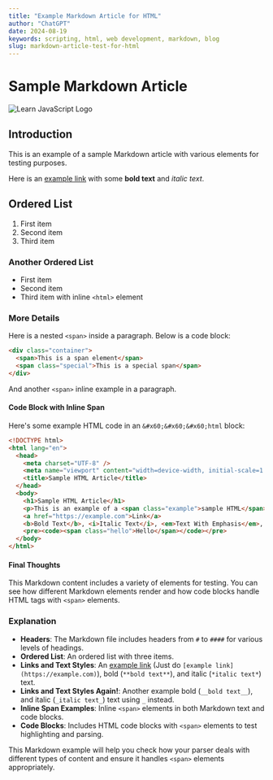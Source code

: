 ```yaml
---
title: "Example Markdown Article for HTML"
author: "ChatGPT"
date: 2024-08-19
keywords: scripting, html, web development, markdown, blog
slug: markdown-article-test-for-html
---
```


# Sample Markdown Article

![Learn JavaScript Logo](https://i.pinimg.com/736x/13/40/7c/13407c12f50f08d328800c3caef43f61.jpg)

## Introduction

This is an example of a sample Markdown article with various elements for testing purposes.

Here is an [example link](https://example.com) with some **bold text** and _italic text_.

## Ordered List

1. First item
2. Second item
3. Third item

### Another Ordered List

- First item
- Second item
- Third item with inline `<html>` element

### More Details

Here is a nested `<span>` inside a paragraph. Below is a code block:

```html
<div class="container">
  <span>This is a span element</span>
  <span class="special">This is a special span</span>
</div>
```

And another `<span>` inline example in a paragraph.

#### Code Block with Inline Span

Here's some example HTML code in an `&#x60;&#x60;&#x60;html` block:

```html
<!DOCTYPE html>
<html lang="en">
  <head>
    <meta charset="UTF-8" />
    <meta name="viewport" content="width=device-width, initial-scale=1.0" />
    <title>Sample HTML Article</title>
  </head>
  <body>
    <h1>Sample HTML Article</h1>
    <p>This is an example of a <span class="example">sample HTML</span> article.</p>
    <a href="https://example.com">Link</a>
    <b>Bold Text</b>, <i>Italic Text</i>, <em>Text With Emphasis</em>, and <strong>Strong</strong>!
    <pre><code><span class="hello">Hello</span></code></pre>
  </body>
</html>
```

#### Final Thoughts

This Markdown content includes a variety of elements for testing. You can see how different Markdown elements render and how code blocks handle HTML tags with `<span>` elements.

### Explanation

- **Headers**: The Markdown file includes headers from `#` to `####` for various levels of headings.
- **Ordered List**: An ordered list with three items.
- **Links and Text Styles**: An [example link](https://example.com) (Just do `[example link](https://example.com)`), bold (`**bold text**`), and italic (`*italic text*`) text.
- **Links and Text Styles Again!**: Another example bold (`__bold text__`), and italic (`_italic text_`) text using `_` instead.
- **Inline Span Examples**: Inline `<span>` elements in both Markdown text and code blocks.
- **Code Blocks**: Includes HTML code blocks with `<span>` elements to test highlighting and parsing.

This Markdown example will help you check how your parser deals with different types of content and ensure it handles `<span>` elements appropriately.
